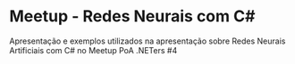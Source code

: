 # Meetup - Redes Neurais com C#
Apresentação e exemplos utilizados na apresentação sobre Redes Neurais Artificiais com C# no Meetup PoA .NETers #4
